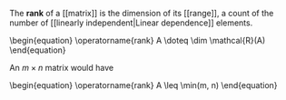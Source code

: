 The **rank** of a [[matrix]] is the dimension of its [[range]], a count of the number of [[linearly independent|Linear dependence]] elements.

\begin{equation}
\operatorname{rank} A \doteq \dim \mathcal{R}(A)
\end{equation}

An $m \times n$ matrix would have

\begin{equation}
\operatorname{rank} A \leq \min(m, n)
\end{equation}